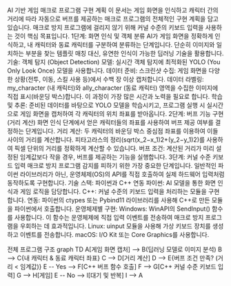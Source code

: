 AI 기반 게임 매크로 프로그램 구현 계획
이 문서는 게임 화면을 인식하고 캐릭터 간의 거리에 따라 자동으로 버프를 제공하는 매크로 프로그램의 전체적인 구현 계획을 담고 있습니다. 매크로 방지 프로그램에 걸리지 않기 위해 커널 수준의 키보드 입력을 사용하는 것이 핵심 목표입니다.
1단계: 화면 인식 및 객체 분류
AI가 게임 화면을 정확하게 인식하고, 내 캐릭터와 동료 캐릭터를 구분하여 분류하는 단계입니다. 단순히 이미지와 일치하는 부분을 찾는 템플릿 매칭 대신, 유연한 인식이 가능한 딥러닝 기술을 활용합니다.
기술: 객체 탐지 (Object Detection)
모델: 실시간 객체 탐지에 최적화된 YOLO (You Only Look Once) 모델을 사용합니다.
데이터 준비:
스크린샷 수집: 게임 화면을 다양한 상황(전투, 이동, 스킬 사용 등)에서 수백 장 이상 캡처합니다.
데이터 라벨링: my_character (내 캐릭터)와 ally_character (동료 캐릭터) 영역을 수집한 이미지에 직접 표시(바운딩 박스)합니다. 이 과정이 가장 많은 시간과 노력을 필요로 합니다.
학습 및 추론: 준비된 데이터를 바탕으로 YOLO 모델을 학습시키고, 프로그램 실행 시 실시간으로 게임 화면을 캡처하여 각 캐릭터의 위치 좌표를 받아옵니다.
2단계: 버프 기능 구현 (거리 계산)
화면 인식 단계에서 얻은 캐릭터들의 좌표를 사용하여 버프 제공 여부를 결정하는 단계입니다.
거리 계산: 두 캐릭터의 바운딩 박스 중심점 좌표를 이용하여 이들 사이의 거리를 계산합니다. 피타고라스의 정리(sqrt(x_2−x_1)2+(y_2−y_1)2)를 사용하여 픽셀 단위의 거리를 정확하게 계산할 수 있습니다.
버프 조건: 계산된 거리가 미리 설정된 임계값보다 작을 경우, 버프를 제공하는 기능을 실행합니다.
3단계: 커널 수준 키보드 입력
매크로 방지 프로그램 감지를 피하기 위한 가장 중요한 단계입니다. 일반적인 파이썬 라이브러리가 아닌, 운영체제(OS)의 API를 직접 호출하여 실제 하드웨어 입력처럼 동작하도록 구현합니다.
기술 스택: 파이썬과 C++ 연동
파이썬: AI 모델을 통한 화면 인식과 게임 로직을 담당합니다.
C++: 커널 수준의 키보드 입력을 처리하는 모듈을 구현합니다.
연동: 파이썬의 ctypes 또는 Pybind11 라이브러리를 사용해 C++로 만든 모듈을 파이썬에서 호출합니다.
운영체제별 구현:
Windows: WinAPI의 SendInput() 함수를 사용합니다. 이 함수는 운영체제에 직접 입력 이벤트를 전송하여 매크로 방지 프로그램을 우회하는 데 효과적입니다.
Linux: uinput 모듈을 사용해 가상 키보드 장치를 생성하고 이벤트를 전송합니다.
macOS: I/O Kit 또는 Core Graphics를 사용합니다.

전체 프로그램 구조
graph TD
    A[게임 화면 캡처] --> B(딥러닝 모델로 이미지 분석)
    B --> C{내 캐릭터 & 동료 캐릭터 좌표}
    C --> D[거리 계산]
    D --> E{버프 조건 만족? (거리 < 임계값)}
    E -- Yes --> F[C++ 버프 함수 호출]
    F --> G[C++ 커널 수준 키보드 입력]
    G --> H[게임]
    E -- No --> I[대기 및 반복]
    I --> A



